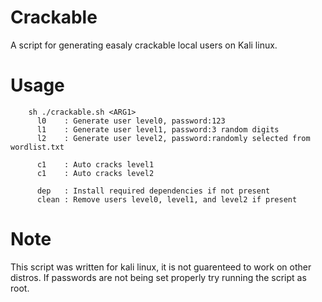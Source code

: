 # Crackable
A script for generating easaly crackable local users on Kali linux.

# Usage
  
        sh ./crackable.sh <ARG1>
	      l0    : Generate user level0, password:123
	      l1    : Generate user level1, password:3 random digits 
	      l2    : Generate user level2, password:randomly selected from wordlist.txt
	      
	      c1    : Auto cracks level1
	      c1    : Auto cracks level2
	      
	      dep   : Install required dependencies if not present
	      clean : Remove users level0, level1, and level2 if present


# Note 
This script was written for kali linux, it is not guarenteed to work on other distros.
If passwords are not being set properly try running the script as root. 
